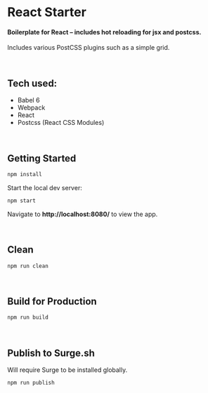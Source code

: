# React Starter
#### Boilerplate for React – includes hot reloading for jsx and postcss.

Includes various PostCSS plugins such as a simple grid.

<br>

## Tech used:

- Babel 6
- Webpack
- React
- Postcss (React CSS Modules)

<br>

## Getting Started

```sh
npm install
```

Start the local dev server:

```sh
npm start
```

Navigate to **http://localhost:8080/** to view the app.

<br>

## Clean

```sh
npm run clean
```

<br>

## Build for Production

```sh
npm run build
```

<br>

## Publish to Surge.sh
Will require Surge to be installed globally.

```sh
npm run publish
```
